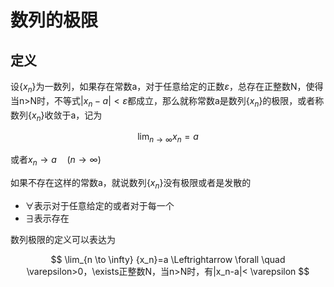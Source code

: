 # 数列的极限

## 定义

设$\{x_n\}$为一数列，如果存在常数a，对于任意给定的正数$\varepsilon$，总存在正整数N，使得当n>N时，不等式$|x_n-a|< \varepsilon$都成立，那么就称常数a是数列$\{x_n\}$的极限，或者称数列$\{x_n\}$收敛于a，记为

$$
\lim_{n \to \infty} {x_n} = a
$$

或者$x_n \to a \quad (n \to \infty)$

如果不存在这样的常数a，就说数列$\{x_n\}$没有极限或者是发散的

- $\forall$表示对于任意给定的或者对于每一个
- $\exists$表示存在

数列极限的定义可以表达为

$$
\lim_{n \to \infty} {x_n}=a \Leftrightarrow \forall \quad \varepsilon>0，\exists正整数N，当n>N时，有|x_n-a|< \varepsilon
$$
